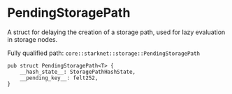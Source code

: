 # PendingStoragePath

A struct for delaying the creation of a storage path, used for lazy evaluation in storage nodes.

Fully qualified path: `core::starknet::storage::PendingStoragePath`

<pre><code class="language-rust">pub struct PendingStoragePath&lt;T&gt; {
    __hash_state__: StoragePathHashState,
    __pending_key__: felt252,
}</code></pre>

